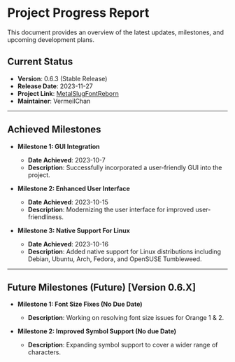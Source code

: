# Project Progress Report

This document provides an overview of the latest updates, milestones, and upcoming development plans.

## Current Status

- **Version**: 0.6.3 (Stable Release)
- **Release Date**: 2023-11-27
- **Project Link**: [MetalSlugFontReborn](https://github.com/VermeilChan/MetalSlugFontReborn)
- **Maintainer**: VermeilChan

---

## Achieved Milestones

- **Milestone 1: GUI Integration**
  - **Date Achieved**: 2023-10-7
  - **Description**: Successfully incorporated a user-friendly GUI into the project.

- **Milestone 2: Enhanced User Interface**
  - **Date Achieved**: 2023-10-15
  - **Description**: Modernizing the user interface for improved user-friendliness.

- **Milestone 3: Native Support For Linux**
  - **Date Achieved**: 2023-10-16
  - **Description**: Added native support for Linux distributions including Debian, Ubuntu, Arch, Fedora, and OpenSUSE Tumbleweed.

---

## Future Milestones (Future) [Version 0.6.X]

- **Milestone 1: Font Size Fixes (No Due Date)**
  - **Description**:  Working on resolving font size issues for Orange 1 & 2.

- **Milestone 2: Improved Symbol Support (No due Date)**
  - **Description**: Expanding symbol support to cover a wider range of characters.
